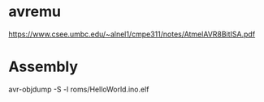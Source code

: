 # avremu

https://www.csee.umbc.edu/~alnel1/cmpe311/notes/AtmelAVR8BitISA.pdf

# Assembly

avr-objdump -S -l roms/HelloWorld.ino.elf
